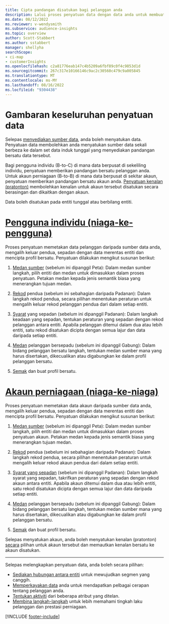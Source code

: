```yaml
---
title: Cipta pandangan disatukan bagi pelanggan anda
description: Lalui proses penyatuan data dengan data anda untuk membuat set data induk tunggal akaun atau profil pelanggan.
ms.date: 08/12/2022
ms.reviewer: v-wendysmith
ms.subservice: audience-insights
ms.topic: overview
author: Scott-Stabbert
ms.author: sstabbert
manager: shellyha
searchScope:
- ci-map
- customerInsights
ms.openlocfilehash: c2a81776eab147c4b5209a6fbf89c0f4c9853d1d
ms.sourcegitcommit: 267c317e10166146c9ac2c30560c479c9a005845
ms.translationtype: MT
ms.contentlocale: ms-MY
ms.lasthandoff: 08/16/2022
ms.locfileid: "9304438"
---
```

# <a name="data-unification-overview"></a>Gambaran keseluruhan penyatuan data

Selepas [menyediakan sumber data](data-sources.md), anda boleh menyatukan data. Penyatuan data membolehkan anda menyatukan sumber data sekali berbeza ke dalam set data induk tunggal yang menyediakan pandangan bersatu data tersebut.

Bagi pengguna individu (B-to-C) di mana data berpusat di sekeliling individu, penyatuan memberikan pandangan bersatu pelanggan anda. Untuk akaun perniagaan (B-to-B) di mana data berpusat di sekitar akaun, penyatuan memberikan pandangan bersatu akaun anda. [Penyatuan kenalan (pratonton)](data-unification-contacts.md) membolehkan kenalan untuk akaun tersebut disatukan secara berasingan dan dikaitkan dengan akaun.

Data boleh disatukan pada entiti tunggal atau berbilang entiti.

# <a name="individual-consumers-b-to-c"></a>[Pengguna individu (niaga-ke-pengguna)](#tab/b2c)

Proses penyatuan memetakan data pelanggan daripada sumber data anda, mengalih keluar pendua, sepadan dengan data merentas entiti dan mencipta profil bersatu. Penyatuan dilakukan mengikut susunan berikut:

1. [Medan sumber](map-entities.md) (sebelum ini dipanggil Peta): Dalam medan sumber langkah, pilih entiti dan medan untuk dimasukkan dalam proses penyatuan. Petakan medan kepada jenis semantik biasa yang menerangkan tujuan medan.

1. [Rekod](remove-duplicates.md) pendua (sebelum ini sebahagian daripada Padanan): Dalam langkah rekod pendua, secara pilihan menentukan peraturan untuk mengalih keluar rekod pelanggan pendua dari dalam setiap entiti.

1. [Syarat](match-entities.md) yang sepadan (sebelum ini dipanggil Padanan): Dalam langkah keadaan yang sepadan, tentukan peraturan yang sepadan dengan rekod pelanggan antara entiti. Apabila pelanggan ditemui dalam dua atau lebih entiti, satu rekod disatukan dicipta dengan semua lajur dan data daripada setiap entiti.

1. [Medan](merge-entities.md) pelanggan bersepadu (sebelum ini dipanggil Gabung): Dalam bidang pelanggan bersatu langkah, tentukan medan sumber mana yang harus disertakan, dikecualikan atau digabungkan ke dalam profil pelanggan bersatu.  

1. [Semak](review-unification.md) dan buat profil bersatu.

# <a name="business-accounts-b-to-b"></a>[Akaun perniagaan (niaga-ke-niaga)](#tab/b2b)

Proses penyatuan memetakan data akaun daripada sumber data anda, mengalih keluar pendua, sepadan dengan data merentas entiti dan mencipta profil bersatu. Penyatuan dilakukan mengikut susunan berikut:

1. [Medan sumber](map-entities.md) (sebelum ini dipanggil Peta): Dalam medan sumber langkah, pilih entiti dan medan untuk dimasukkan dalam proses penyatuan akaun. Petakan medan kepada jenis semantik biasa yang menerangkan tujuan medan.

1. [Rekod](remove-duplicates.md) pendua (sebelum ini sebahagian daripada Padanan): Dalam langkah rekod pendua, secara pilihan menentukan peraturan untuk mengalih keluar rekod akaun pendua dari dalam setiap entiti.

1. [Syarat yang sepadan](match-entities.md) (sebelum ini dipanggil Padanan): Dalam langkah syarat yang sepadan, takrifkan peraturan yang sepadan dengan rekod akaun antara entiti. Apabila akaun ditemui dalam dua atau lebih entiti, satu rekod disatukan dicipta dengan semua lajur dan data daripada setiap entiti.

1. [Medan](merge-entities.md) pelanggan bersepadu (sebelum ini dipanggil Gabung): Dalam bidang pelanggan bersatu langkah, tentukan medan sumber mana yang harus disertakan, dikecualikan atau digabungkan ke dalam profil pelanggan bersatu.  

1. [Semak](review-unification.md) dan buat profil bersatu.

Selepas menyatukan akaun, anda boleh menyatukan kenalan (pratonton) [secara](data-unification-contacts.md) pilihan untuk akaun tersebut dan memautkan kenalan bersatu ke akaun disatukan.

---

Selepas melengkapkan penyatuan data, anda boleh secara pilihan:

- [Sediakan hubungan antara entiti](relationships.md) untuk mewujudkan segmen yang canggih.
- [Memperkayakan data](enrichment-hub.md) anda untuk mendapatkan pelbagai cerapan tentang pelanggan anda.
- [Tentukan aktiviti](activities.md) dari beberapa atribut yang ditelan.
- [Membina langkah-langkah](measures.md) untuk lebih memahami tingkah laku pelanggan dan prestasi perniagaan.

[!INCLUDE [footer-include](includes/footer-banner.md)]
